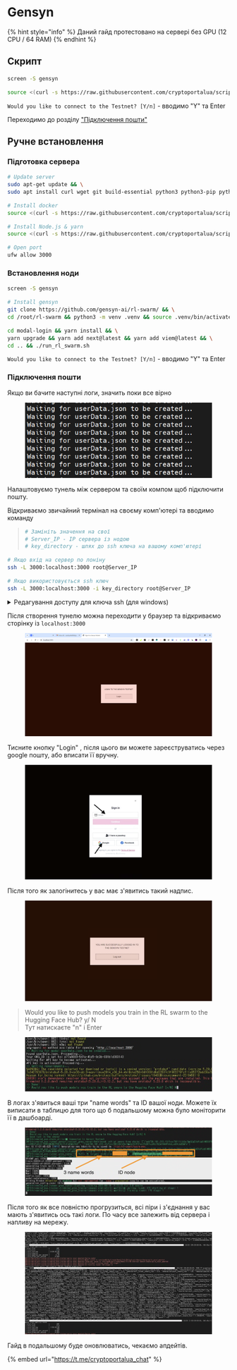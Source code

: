 # Gensyn

{% hint style="info" %}
Даний гайд протестовано на сервері без GPU (12 CPU / 64 RAM)
{% endhint %}

## Скрипт

```bash
screen -S gensyn
```

```bash
source <(curl -s https://raw.githubusercontent.com/cryptoportalua/scripts/refs/heads/main/gensyn)
```

`Would you like to connect to the Testnet? [Y/n]` -  вводимо "Y" та Enter

Переходимо до розділу ["Підключення пошти"](gensyn.md#pidklyuchennya-poshti)

## Ручне встановлення

### Підготовка сервера

```bash
# Update server
sudo apt-get update && \
sudo apt install curl wget git build-essential python3 python3-pip python3-venv screen -y
```

```bash
# Install docker
source <(curl -s https://raw.githubusercontent.com/cryptoportalua/scripts/refs/heads/main/utils/docker)
```

```bash
# Install Node.js & yarn
source <(curl -s https://raw.githubusercontent.com/cryptoportalua/scripts/refs/heads/main/utils/node_js)
```

```bash
# Open port
ufw allow 3000
```

### Встановлення ноди

```bash
screen -S gensyn
```

```bash
# Install gensyn
git clone https://github.com/gensyn-ai/rl-swarm/ && \
cd /root/rl-swarm && python3 -m venv .venv && source .venv/bin/activate
```

```bash
cd modal-login && yarn install && \
yarn upgrade && yarn add next@latest && yarn add viem@latest && \
cd .. && ./run_rl_swarm.sh
```

`Would you like to connect to the Testnet? [Y/n]` -  вводимо "Y" та Enter

### Підключення пошти

Якщо ви бачите наступні логи, значить поки все вірно

<figure><img src="../.gitbook/assets/image (3).png" alt=""><figcaption></figcaption></figure>

Налаштовуємо тунель між сервером та своїм компом щоб підключити пошту.

Відкриваємо звичайний термінал на своєму комп'ютері та вводимо команду

> ```bash
> # Замініть значення на свої
> # Server_IP - IP сервера із нодою
> # key_directory - шлях до ssh ключа на вашому комп'ютері
> ```

```bash
# Якщо вхід на сервер по лоніну
ssh -L 3000:localhost:3000 root@Server_IP
```

```bash
# Якщо використовується ssh ключ
ssh -L 3000:localhost:3000 -i key_directory root@Server_IP
```

<details>

<summary>Редагування доступу для ключа ssh (для windows)</summary>

* Відкриваємо властивості файлу ключа
* Переходимо на вкладку "Безпека"
* Тиснемо "Змінити" й додаємо свого користувача, ставимо йому галочку "Повний доступ"
* Переходимо у "Додатково" та вимикаємо успадкування

</details>

Після створення тунелю можна переходити у браузер та відкриваємо сторінку із `localhost:3000`

<figure><img src="../.gitbook/assets/image (1) (1).png" alt=""><figcaption></figcaption></figure>

Тисните кнопку "Login" , після цього ви можете зареєструватись через google пошту, або вписати її вручну.

<figure><img src="../.gitbook/assets/Знімок екрана 2025-04-10 о 14.41.32.png" alt=""><figcaption></figcaption></figure>

Після того як залогінитесь у вас має з'явитись такий надпис.&#x20;

<figure><img src="../.gitbook/assets/Знімок екрана 2025-04-10 о 14.29.10.png" alt=""><figcaption></figcaption></figure>

> Would you like to push models you train in the RL swarm to the Hugging Face Hub?  y/ N \
> Тут натискаєте "n" і  Enter

<figure><img src="../.gitbook/assets/Знімок екрана 2025-04-10 о 14.31.32.png" alt=""><figcaption></figcaption></figure>

&#x20;В логах з'явиться ваші три "name words" та ID вашої ноди. Можете їх виписати в таблицю для того що б подальшому можна було моніторити її в дашбоарді.

<figure><img src="../.gitbook/assets/Знімок екрана 2025-04-10 о 14.32.30.png" alt=""><figcaption></figcaption></figure>

Після того як все повністю прогрузиться, всі піри і з'єднання у вас мають з'явитись ось такі логи. По часу все залежить від сервера і напливу на мережу.&#x20;

<figure><img src="../.gitbook/assets/Знімок екрана 2025-04-10 о 17.36.23.png" alt=""><figcaption></figcaption></figure>

Гайд в подальшому буде оновлюватись, чекаємо апдейтів.

{% embed url="https://t.me/cryptoportalua_chat" %}
